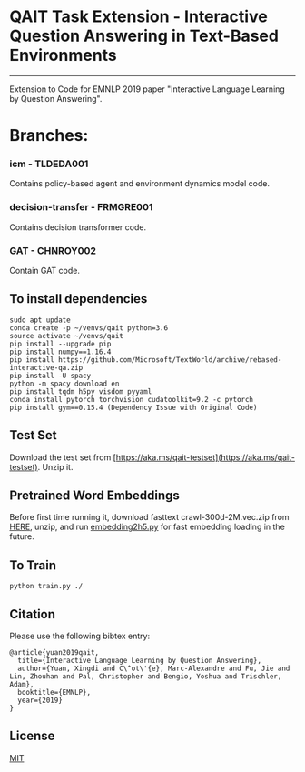 # QAIT Task Extension - Interactive Question Answering in Text-Based Environments
--------------------------------------------------------------------------------
Extension to Code for EMNLP 2019 paper "Interactive Language Learning by Question Answering".

# Branches:
### icm - TLDEDA001
Contains policy-based agent and environment dynamics model code.
### decision-transfer - FRMGRE001
Contains decision transformer code.
### GAT - CHNROY002
Contain GAT code.

## To install dependencies
```
sudo apt update
conda create -p ~/venvs/qait python=3.6
source activate ~/venvs/qait
pip install --upgrade pip
pip install numpy==1.16.4
pip install https://github.com/Microsoft/TextWorld/archive/rebased-interactive-qa.zip
pip install -U spacy
python -m spacy download en
pip install tqdm h5py visdom pyyaml
conda install pytorch torchvision cudatoolkit=9.2 -c pytorch
pip install gym==0.15.4 (Dependency Issue with Original Code)
```

## Test Set
Download the test set from [https://aka.ms/qait-testset](https://aka.ms/qait-testset). Unzip it.


## Pretrained Word Embeddings
Before first time running it, download fasttext crawl-300d-2M.vec.zip from [HERE](https://fasttext.cc/docs/en/english-vectors.html), unzip, and run [embedding2h5.py](./embedding2h5.py) for fast embedding loading in the future.

## To Train
```
python train.py ./
```

## Citation

Please use the following bibtex entry:
```
@article{yuan2019qait,
  title={Interactive Language Learning by Question Answering},
  author={Yuan, Xingdi and C\^ot\'{e}, Marc-Alexandre and Fu, Jie and Lin, Zhouhan and Pal, Christopher and Bengio, Yoshua and Trischler, Adam},
  booktitle={EMNLP},
  year={2019}
}
```

## License

[MIT](./LICENSE)
